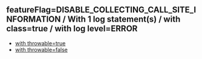 ## featureFlag=DISABLE_COLLECTING_CALL_SITE_INFORMATION / With 1 log statement(s) / with class=true / with log level=ERROR

* [with throwable=true](throwable-true/index.md)
* [with throwable=false](throwable-false/index.md)


